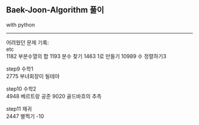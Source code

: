 ## Baek-Joon-Algorithm 풀이
with python

----
어려웠던 문제 기록:   
etc   
1182 부분수열의 합
1193 분수 찾기
1463 1로 만들기
10989 수 정렬하기3

step9 수학1   
2775 부녀회장이 될테야

step10 수학2   
4948 베르트랑 공준
9020 골드바흐의 추측

step11 재귀   
2447 별찍기 -10
